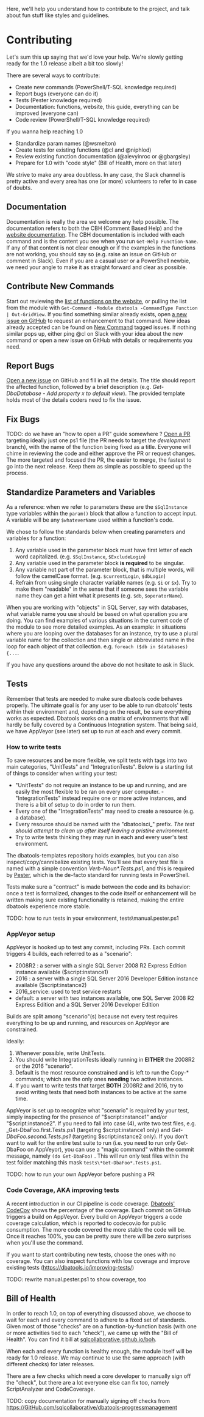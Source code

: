 Here, we'll help you understand how to contribute to the project, and talk about fun stuff like styles and guidelines.

# Contributing
Let's sum this up saying that we'd love your help. We're slowly getting ready for the 1.0 release albeit a bit too slowly!

There are several ways to contribute:
 - Create new commands (PowerShell/T-SQL knowledge required)
 - Report bugs (everyone can do it)
 - Tests (Pester knowledge required)
 - Documentation: functions, website, this guide, everything can be improved (everyone can)
 - Code review (PowerShell/T-SQL knowledge required)

If you wanna help reaching 1.0
   - Standardize param names (@wsmelton)
   - Create tests for existing functions (@cl and @niphlod)
   - Review existing function documentation (@alevyinroc or @gbargsley)
   - Prepare for 1.0 with "code style" (Bill of Health, more on that later)

We strive to make any area doubtless. In any case, the Slack channel is pretty active and every area has one (or more) volunteers to refer to in case of doubts.

## Documentation
Documentation is really the area we welcome any help possible. The documentation refers to both the CBH (Comment Based Help) and the [website documentation](https://dbatools.io/functions). The CBH documentation is included with each command and is the content you see when you run `Get-Help Function-Name`. If any of that content is not clear enough or if the examples in the functions are not working, you should say so (e.g. raise an issue on GitHub or comment in Slack). Even if you are a casual user or a PowerShell newbie, we need your angle to make it as straight forward and clear as possible.

## Contribute New Commands
Start out reviewing the [list of functions on the website](https://dbatools.io/functions/), or pulling the list from the module with `Get-Command -Module dbatools -CommandType Function | Out-GridView`. If you find something similar already exists, open [a new issue on GitHub](https://GitHub.com/sqlcollaborative/dbatools/issues/new) to request an enhancement to that command. New ideas already accepted can be found on [New Command](https://github.com/sqlcollaborative/dbatools/labels/Type%3A%20New%20Command) tagged issues. If nothing similar pops up, either ping @cl on Slack with your idea about the new command or open a new issue on GitHub with details or requirements you need.

## Report Bugs
[Open a new issue](https://GitHub.com/sqlcollaborative/dbatools/issues/new) on GitHub and fill in all the details. The title should report the affected function, followed by a brief description (e.g. _Get-DbaDatabase - Add property x to default view_). The provided template holds most of the details coders need to fix the issue.

## Fix Bugs
TODO: do we have an "how to open a PR" guide somewhere ?
[Open a PR](https://GitHub.com/sqlcollaborative/dbatools/pulls) targeting ideally just one ps1 file (the PR needs to target the *development* branch), with the name of the function being fixed as a title. Everyone will chime in reviewing the code and either approve the PR or request changes. The more targeted and focused the PR, the easier to merge, the fastest to go into the next release. Keep them as simple as possible to speed up the process.

## Standardize Parameters and Variables
As a reference: when we refer to parameters these are the `$SqlInstance` type variables within the `param()` block that allow a function to accept input. A variable will be any `$whateverName` used within a function's code.

We chose to follow the standards below when creating parameters and variables for a function:

1) Any variable used in the parameter block must have first letter of each word capitalized. (e.g. `$SqlInstance`, `$ExcludeLogin`)
2) Any variable used in the parameter block **is required** to be singular.
3) Any variable not part of the parameter block, that is multiple words, will follow the camelCase format. (e.g. `$currentLogin`, `$dbLogin`)
4) Refrain from using single character variable names (e.g. `$i` or `$x`). Try to make them "readable" in the sense that if someone sees the variable name they can get a hint what it presents (e.g. `$db`, `$operatorName`).

When you are working with "objects" in SQL Server, say with databases, what variable name you use should be based on what operation you are doing. You can find examples of various situations in the current code of the module to see more detailed examples. As an example: in situations where you are looping over the databases for an instance, try to use a plural variable name for the collection and then single or abbreviated name in the loop for each object of that collection. e.g. `foreach ($db in $databases) {...`.

If you have any questions around the above do not hesitate to ask in Slack.

## Tests
Remember that tests are needed to make sure dbatools code behaves properly. The ultimate goal is for any user to be able to run dbatools' tests within their environment and, depending on the result, be sure everything works as expected. Dbatools works on a matrix of environments that will hardly be fully covered by a Continuous Integration system. That being said, we have AppVeyor (see later) set up to run at each and every commit.

### How to write tests
To save resources and be more flexible, we split tests with tags into two main categories, "UnitTests" and "IntegrationTests". Below is a starting list of things to consider when writing your test:
- "UnitTests" do not require an instance to be up and running, and are easily the most flexible to be ran on every user computer. - "IntegrationTests" instead require one or more active instances, and there is a bit of setup to do in order to run them.
- Every one of the "IntegrationTests" may need to create a resource (e.g. a database).
- Every resource should be named with the "dbatoolsci_" prefix. _The test should attempt to clean up after itself leaving a pristine environment._
- Try to write tests thinking they may run in each and every user's test environment.

The dbatools-templates repository holds examples, but you can also inspect/copy/cannibalize existing tests. You'll see that every test file is named with a simple convention _Verb-Noun*.Tests.ps1_, and this is required by [Pester](https://GitHub.com/pester/Pester), which is the de-facto standard for running tests in PowerShell.

Tests make sure a "contract" is made between the code and its behavior: once a test is formalized, changes to the code itself or enhancement will be written making sure existing functionality is retained, making the entire dbatools experience more stable.

TODO: how to run tests in your environment, tests\manual.pester.ps1

### AppVeyor setup

AppVeyor is hooked up to test any commit, including PRs. Each commit triggers 4 builds, each referred to as a "scenario":
 - 2008R2 : a server with a single SQL Server 2008 R2 Express Edition instance available ($script:instance1)
 - 2016 : a server with a single SQL Server 2016 Developer Edition instance available ($script:instance2)
 - 2016_service: used to test service restarts
 - default: a server with two instances available, one SQL Server 2008 R2 Express Edition and a SQL Server 2016 Developer Edition

Builds are split among "scenario"(s) because not every test requires everything to be up and running, and resources on AppVeyor are constrained.

Ideally:
 1) Whenever possible, write UnitTests.
 2) You should write IntegrationTests ideally running in **EITHER** the 2008R2 or the 2016 "scenario".
 3) Default is the most resource constrained and is left to run the Copy-* commands; which are the only ones **needing** two active instances.
 4) If you want to write tests that target **BOTH** 2008R2 and 2016, try to avoid writing tests that need both instances to be active at the same time.

AppVeyor is set up to recognize what "scenario" is required by your test, simply inspecting for the presence of "$script:instance1" and/or "$script:instance2". If you need to fall into case (4), write two test files, e.g. _Get-DbaFoo.first.Tests.ps1 (targeting $script:instance1 only) and _Get-DbaFoo.second.Tests.ps1_ (targeting $script:instance2 only). If you don't want to wait for the entire test suite to run (i.e. you need to run only Get-DbaFoo on AppVeyor), you can use a "magic command" within the commit message, namely `(do Get-DbaFoo)` . This will run only test files within the test folder matching this mask `tests\*Get-DbaFoo*.Tests.ps1`.

TODO: how to run your own AppVeyor before pushing a PR

### Code Coverage, AKA improving tests
A recent introduction in our CI pipeline is code coverage. [Dbatools' CodeCov](https://codecov.io/gh/sqlcollaborative/dbatools/branch/development) shows the percentage of the coverage. Each commit on GitHub triggers a build on AppVeyor. Every build on AppVeyor triggers a code coverage calculation, which is reported to codecov.io for public consumption. The more code covered the more stable the code will be. Once it reaches 100%, you can be pretty sure there will be zero surprises when you'll use the command.

If you want to start contributing new tests, choose the ones with no coverage. You can also inspect functions with low coverage and improve existing tests (https://dbatools.io/improving-tests/)

TODO: rewrite manual.pester.ps1 to show coverage, too


## Bill of Health

In order to reach 1.0, on top of everything discussed above, we choose to wait for each and every command to adhere to a fixed set of standards. Given most of those "checks" are on a function-by-function basis (with one or more activities tied to each "check"), we came up with the "Bill of Health". You can find it bill at [sqlcollaborative.github.io/boh](https://sqlcollaborative.github.io/boh).

When each and every function is healthy enough, the module itself will be ready for 1.0 release. We may continue to use the same approach (with different checks) for later releases.

There are a few checks which need a core developer to manually sign off the "check", but there are a lot everyone else can fix too, namely ScriptAnalyzer and CodeCoverage.

TODO: copy documentation for manually signing off checks from https://GitHub.com/sqlcollaborative/dbatools-progressmanagement
